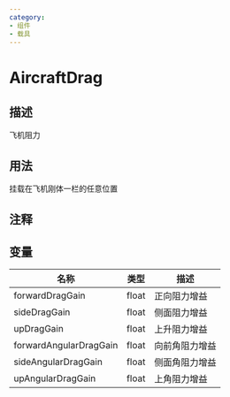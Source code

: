 ```yaml
---
category: 
- 组件
- 载具
---
```

# AircraftDrag

## 描述

飞机阻力

## 用法

挂载在飞机刚体一栏的任意位置

## 注释

## 变量
| 名称 | 类型 | 描述 |
| ----------- | ----------- | ----------- |
| forwardDragGain | float | 正向阻力增益 |
| sideDragGain | float | 侧面阻力增益 |
| upDragGain | float | 上升阻力增益 |
| forwardAngularDragGain | float | 向前角阻力增益 |
| sideAngularDragGain | float | 侧面角阻力增益 |
| upAngularDragGain | float | 上角阻力增益 |
